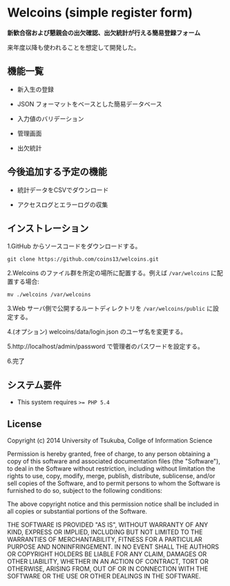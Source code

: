 # Welcoins (simple register form)

**新歓合宿および懇親会の出欠確認、出欠統計が行える簡易登録フォーム**

来年度以降も使われることを想定して開発した。

## 機能一覧

* 新入生の登録

* JSON フォーマットをベースとした簡易データベース

* 入力値のバリデーション

* 管理画面

* 出欠統計

## 今後追加する予定の機能

* 統計データをCSVでダウンロード

* アクセスログとエラーログの収集

## インストレーション

1.GitHub からソースコードをダウンロードする。

`git clone https://github.com/coins13/welcoins.git`

2.Welcoins のファイル群を所定の場所に配置する。例えば `/var/welcoins` に配置する場合:

`mv ./welcoins /var/welcoins`

3.Web サーバ側で公開するルートディレクトリを `/var/welcoins/public` に設定する。

4.(オプション) welcoins/data/login.json のユーザ名を変更する。

5.http://localhost/admin/password で管理者のパスワードを設定する。

6.完了

## システム要件

* This system requires `>= PHP 5.4`

## License

Copyright (c) 2014 University of Tsukuba, Collge of Information Science

Permission is hereby granted, free of charge, to any person obtaining a copy
of this software and associated documentation files (the "Software"), to deal
in the Software without restriction, including without limitation the rights
to use, copy, modify, merge, publish, distribute, sublicense, and/or sell
copies of the Software, and to permit persons to whom the Software is
furnished to do so, subject to the following conditions:

The above copyright notice and this permission notice shall be included in
all copies or substantial portions of the Software.

THE SOFTWARE IS PROVIDED "AS IS", WITHOUT WARRANTY OF ANY KIND, EXPRESS OR
IMPLIED, INCLUDING BUT NOT LIMITED TO THE WARRANTIES OF MERCHANTABILITY,
FITNESS FOR A PARTICULAR PURPOSE AND NONINFRINGEMENT. IN NO EVENT SHALL THE
AUTHORS OR COPYRIGHT HOLDERS BE LIABLE FOR ANY CLAIM, DAMAGES OR OTHER
LIABILITY, WHETHER IN AN ACTION OF CONTRACT, TORT OR OTHERWISE, ARISING FROM,
OUT OF OR IN CONNECTION WITH THE SOFTWARE OR THE USE OR OTHER DEALINGS IN
THE SOFTWARE.
